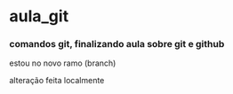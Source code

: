# aula_git
### comandos git, finalizando aula sobre git e github


estou no novo ramo (branch)

alteração feita localmente 